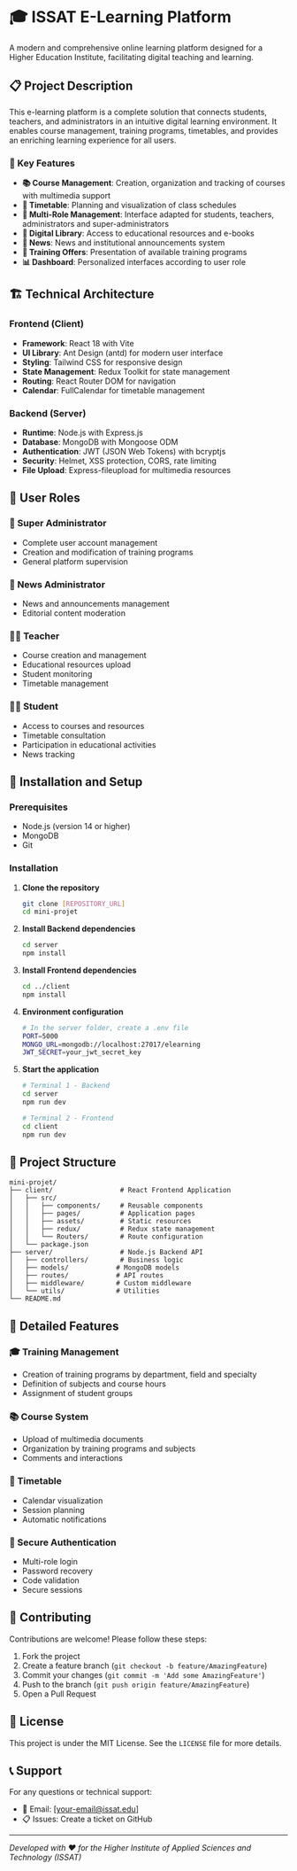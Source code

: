 # 🎓 ISSAT E-Learning Platform

A modern and comprehensive online learning platform designed for a Higher Education Institute, facilitating digital teaching and learning.

## 📋 Project Description

This e-learning platform is a complete solution that connects students, teachers, and administrators in an intuitive digital learning environment. It enables course management, training programs, timetables, and provides an enriching learning experience for all users.

### 🌟 Key Features

- **📚 Course Management**: Creation, organization and tracking of courses with multimedia support
- **📅 Timetable**: Planning and visualization of class schedules
- **👥 Multi-Role Management**: Interface adapted for students, teachers, administrators and super-administrators
- **📖 Digital Library**: Access to educational resources and e-books
- **📰 News**: News and institutional announcements system
- **🎯 Training Offers**: Presentation of available training programs
- **📊 Dashboard**: Personalized interfaces according to user role

## 🏗️ Technical Architecture

### Frontend (Client)

- **Framework**: React 18 with Vite
- **UI Library**: Ant Design (antd) for modern user interface
- **Styling**: Tailwind CSS for responsive design
- **State Management**: Redux Toolkit for state management
- **Routing**: React Router DOM for navigation
- **Calendar**: FullCalendar for timetable management

### Backend (Server)

- **Runtime**: Node.js with Express.js
- **Database**: MongoDB with Mongoose ODM
- **Authentication**: JWT (JSON Web Tokens) with bcryptjs
- **Security**: Helmet, XSS protection, CORS, rate limiting
- **File Upload**: Express-fileupload for multimedia resources

## 👤 User Roles

### 🔧 Super Administrator

- Complete user account management
- Creation and modification of training programs
- General platform supervision

### 📰 News Administrator

- News and announcements management
- Editorial content moderation

### 👨‍🏫 Teacher

- Course creation and management
- Educational resources upload
- Student monitoring
- Timetable management

### 👨‍🎓 Student

- Access to courses and resources
- Timetable consultation
- Participation in educational activities
- News tracking

## 🚀 Installation and Setup

### Prerequisites

- Node.js (version 14 or higher)
- MongoDB
- Git

### Installation

1. **Clone the repository**

   ```bash
   git clone [REPOSITORY_URL]
   cd mini-projet
   ```

2. **Install Backend dependencies**

   ```bash
   cd server
   npm install
   ```

3. **Install Frontend dependencies**

   ```bash
   cd ../client
   npm install
   ```

4. **Environment configuration**

   ```bash
   # In the server folder, create a .env file
   PORT=5000
   MONGO_URL=mongodb://localhost:27017/elearning
   JWT_SECRET=your_jwt_secret_key
   ```

5. **Start the application**

   ```bash
   # Terminal 1 - Backend
   cd server
   npm run dev

   # Terminal 2 - Frontend
   cd client
   npm run dev
   ```

## 📁 Project Structure

```
mini-projet/
├── client/                 # React Frontend Application
│   ├── src/
│   │   ├── components/     # Reusable components
│   │   ├── pages/          # Application pages
│   │   ├── assets/         # Static resources
│   │   ├── redux/          # Redux state management
│   │   └── Routers/        # Route configuration
│   └── package.json
├── server/                 # Node.js Backend API
│   ├── controllers/        # Business logic
│   ├── models/            # MongoDB models
│   ├── routes/            # API routes
│   ├── middleware/        # Custom middleware
│   └── utils/             # Utilities
└── README.md
```

## 🔧 Detailed Features

### 🎓 Training Management

- Creation of training programs by department, field and specialty
- Definition of subjects and course hours
- Assignment of student groups

### 📚 Course System

- Upload of multimedia documents
- Organization by training programs and subjects
- Comments and interactions

### 📅 Timetable

- Calendar visualization
- Session planning
- Automatic notifications

### 🔐 Secure Authentication

- Multi-role login
- Password recovery
- Code validation
- Secure sessions

## 🤝 Contributing

Contributions are welcome! Please follow these steps:

1. Fork the project
2. Create a feature branch (`git checkout -b feature/AmazingFeature`)
3. Commit your changes (`git commit -m 'Add some AmazingFeature'`)
4. Push to the branch (`git push origin feature/AmazingFeature`)
5. Open a Pull Request

## 📝 License

This project is under the MIT License. See the `LICENSE` file for more details.

## 📞 Support

For any questions or technical support:

- 📧 Email: [your-email@issat.edu]
- 📋 Issues: Create a ticket on GitHub

---

_Developed with ❤️ for the Higher Institute of Applied Sciences and Technology (ISSAT)_
